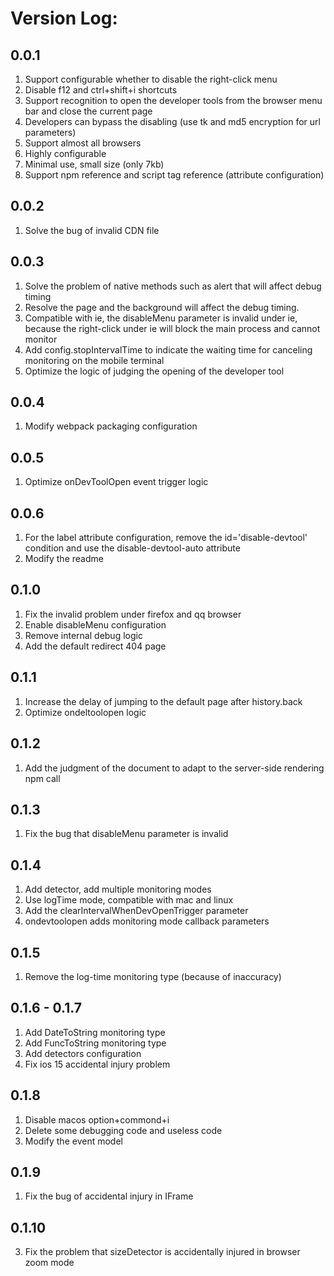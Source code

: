 # Version Log:

## 0.0.1
1. Support configurable whether to disable the right-click menu
2. Disable f12 and ctrl+shift+i shortcuts
3. Support recognition to open the developer tools from the browser menu bar and close the current page
4. Developers can bypass the disabling (use tk and md5 encryption for url parameters)
5. Support almost all browsers
6. Highly configurable
7. Minimal use, small size (only 7kb)
8. Support npm reference and script tag reference (attribute configuration)

## 0.0.2
1. Solve the bug of invalid CDN file

## 0.0.3
1. Solve the problem of native methods such as alert that will affect debug timing
2. Resolve the page and the background will affect the debug timing.
3. Compatible with ie, the disableMenu parameter is invalid under ie, because the right-click under ie will block the main process and cannot monitor
4. Add config.stopIntervalTime to indicate the waiting time for canceling monitoring on the mobile terminal
5. Optimize the logic of judging the opening of the developer tool

## 0.0.4
1. Modify webpack packaging configuration

## 0.0.5
1. Optimize onDevToolOpen event trigger logic

## 0.0.6
1. For the label attribute configuration, remove the id='disable-devtool' condition and use the disable-devtool-auto attribute
2. Modify the readme

## 0.1.0
1. Fix the invalid problem under firefox and qq browser
2. Enable disableMenu configuration
3. Remove internal debug logic
4. Add the default redirect 404 page
   
## 0.1.1
1. Increase the delay of jumping to the default page after history.back
2. Optimize ondeltoolopen logic

## 0.1.2
1. Add the judgment of the document to adapt to the server-side rendering npm call

## 0.1.3
1. Fix the bug that disableMenu parameter is invalid
   
## 0.1.4
1. Add detector, add multiple monitoring modes
2. Use logTime mode, compatible with mac and linux
3. Add the clearIntervalWhenDevOpenTrigger parameter
4. ondevtoolopen adds monitoring mode callback parameters

## 0.1.5
1. Remove the log-time monitoring type (because of inaccuracy)
   
## 0.1.6 - 0.1.7
1. Add DateToString monitoring type
2. Add FuncToString monitoring type
3. Add detectors configuration
4. Fix ios 15 accidental injury problem

## 0.1.8
1. Disable macos option+commond+i
2. Delete some debugging code and useless code
3. Modify the event model

## 0.1.9
1. Fix the bug of accidental injury in IFrame

## 0.1.10
3. Fix the problem that sizeDetector is accidentally injured in browser zoom mode